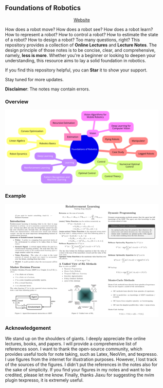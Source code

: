 ## Foundations of Robotics
<div align="center">
  <a href="https://yun-long.github.io/FoR">Website</a>
</div>


How does a robot move? How does a robot see? How does a robot learn?
How to represent a robot? How to control a robot? How to estimate the
state of a robot? How to design a robot? Too many questions, right?
This repository provides a collection of **Online Lectures** and **Lecture 
Notes**. The design principle of those notes is to be concise, clear, and
comprehensive, namely, **less is more**.
Whether you're a beginner or looking to deepen your understanding, this resource 
aims to lay a solid foundation in robotics.

If you find this repository helpful, you can **Star** it to show your support.

Stay tuned for more updates.

**Disclaimer**: The notes may contain errors.

### Overview
![diagram](./docs/source/images/diagram_gray.png)


### Example

![reinforcement_learning](./docs/source/images/reinforcement_learning.png)

### Acknowledgement 
We stand up on the shoulders of giants. I deeply appreciate 
the online lectures, books, and papers. I will provide a comprehensive list of 
references soon. I want to thank the open-source community, which provides
useful tools for note taking, such as Latex, NeoVim, and texpresso.
I use figures from the internet for illustration purposes. However, I lost 
track of the sources of the figures. I didn't put the references in the notes 
also for the sake of simplicity. If you find your figures in my notes and want 
to be credited, please let me know. 
Finally, thanks Jiaxu for suggesting the nvim plugin texpresso, it is extremely 
useful.




